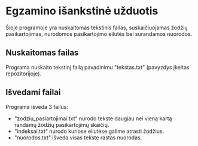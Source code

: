 # Egzamino išankstinė užduotis

Šioje programoje yra nuskaitomas tekstinis failas, suskaičiuojamas žodžių pasikartojimas, nurodomos pasikartojimo eilutės bei surandamos nuorodos.

## Nuskaitomas failas
Programa nuskaito tekstinį failą pavadinimu "tekstas.txt" (pavyzdys įkeltas repozitorijoje).


## Išvedami failai
Programa išveda 3 failus:
- "zodziu_pasiartojimai.txt" nurodo tekste daugiau nei vieną kartą randamų žodžių pasikartojimų skaičių.
- "indeksai.txt" nurodo kuriose eilutėse galime atrasti žodžius.
- "nuorodos.txt" išveda visas tekste rastas nuorodas.
